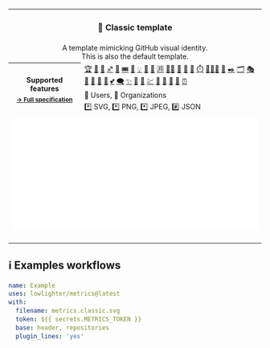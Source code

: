 <!--header-->
<table>
  <tr><th colspan="2"><h3>📗 Classic template</h3></th></tr>
  <tr><td colspan="2" align="center">A template mimicking GitHub visual identity.<br>This is also the default template.<br></td></tr>
  <tr>
    <th rowspan="3">Supported features<br><sub><a href="metadata.yml">→ Full specification</a></sub></th>
    <td><a href="/source/plugins/achievements" title="🏆 Achievements">🏆</a> <a href="/source/plugins/activity" title="📰 Recent activity">📰</a> <a href="/source/plugins/anilist" title="🌸 Anilist watch list and reading list">🌸</a> <a href="/source/plugins/code" title="♐ Code snippet of the day">♐</a> <a href="/source/plugins/discussions" title="💬 Discussions">💬</a> <a href="/source/plugins/followup" title="🎟️ Follow-up of issues and pull requests">🎟️</a> <a href="/source/plugins/gists" title="🎫 Gists">🎫</a> <a href="/source/plugins/habits" title="💡 Coding habits">💡</a> <a href="/source/plugins/introduction" title="🙋 Introduction">🙋</a> <a href="/source/plugins/isocalendar" title="📅 Isometric commit calendar">📅</a> <a href="/source/plugins/languages" title="🈷️ Most used languages">🈷️</a> <a href="/source/plugins/lines" title="👨‍💻 Lines of code changed">👨‍💻</a> <a href="/source/plugins/music" title="🎼 Music plugin">🎼</a> <a href="/source/plugins/nightscout" title="💉 Nightscout">💉</a> <a href="/source/plugins/notable" title="🎩 Notable contributions">🎩</a> <a href="/source/plugins/pagespeed" title="⏱️ Website performances">⏱️</a> <a href="/source/plugins/people" title="🧑‍🤝‍🧑 People plugin">🧑‍🤝‍🧑</a> <a href="/source/plugins/poopmap" title="💩 PoopMap plugin">💩</a> <a href="/source/plugins/posts" title="✒️ Recent posts">✒️</a> <a href="/source/plugins/projects" title="🗂️ Active projects">🗂️</a> <a href="/source/plugins/reactions" title="🎭 Comment reactions">🎭</a> <a href="/source/plugins/repositories" title="📓 Repositories">📓</a> <a href="/source/plugins/rss" title="🗼 Rss feed">🗼</a> <a href="/source/plugins/screenshot" title="📸 Website screenshot">📸</a> <a href="/source/plugins/skyline" title="🌇 GitHub Skyline 3D calendar">🌇</a> <a href="/source/plugins/sponsors" title="💕 GitHub Sponsors">💕</a> <a href="/source/plugins/stackoverflow" title="🗨️ Stackoverflow plugin">🗨️</a> <a href="/source/plugins/stargazers" title="✨ Stargazers over last weeks">✨</a> <a href="/source/plugins/starlists" title="💫 Starlists">💫</a> <a href="/source/plugins/stars" title="🌟 Recently starred repositories">🌟</a> <a href="/source/plugins/stock" title="💹 Stock prices">💹</a> <a href="/source/plugins/support" title="💭 GitHub Community Support">💭</a> <a href="/source/plugins/topics" title="📌 Starred topics">📌</a> <a href="/source/plugins/traffic" title="🧮 Repositories traffic">🧮</a> <a href="/source/plugins/tweets" title="🐤 Latest tweets">🐤</a> <a href="/source/plugins/wakatime" title="⏰ WakaTime plugin">⏰</a></td>
  </tr>
  <tr>
    <td>👤 Users, 👥 Organizations</td>
  </tr>
  <tr>
    <td>*️⃣ SVG, *️⃣ PNG, *️⃣ JPEG, #️⃣ JSON</td>
  </tr>
  <tr>
    <td colspan="2" align="center">
      <img src="https://github.com/lowlighter/lowlighter/blob/master/metrics.classic.svg" alt=""></img>
      <img width="900" height="1" alt="">
    </td>
  </tr>
</table>
<!--/header-->

## ℹ️ Examples workflows

<!--examples-->
```yaml
name: Example
uses: lowlighter/metrics@latest
with:
  filename: metrics.classic.svg
  token: ${{ secrets.METRICS_TOKEN }}
  base: header, repositories
  plugin_lines: 'yes'

```
<!--/examples-->